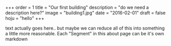 +++
order = 1
title = "Our first building"
description = "do we need a description here?"
image = "building1.jpg"
date = "2016-02-01"
draft = false
hoju = "hello"
+++

text actually goes here.. but maybe we can reduce all of this into something a little more reasonable.  Each "Segment" in this about page can be it's own markdown


